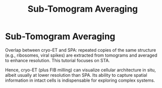 ﻿---
layout: default
title: "Sub-Tomogram Averaging"
---

# Sub-Tomogram Averaging

Overlap between cryo-ET and SPA: repeated copies of the same structure (e.g., ribosomes, viral spikes) are extracted from tomograms and averaged to enhance resolution. This tutorial focuses on STA.

Hence, cryo-ET (plus FIB milling) can visualize cellular architecture in situ, albeit usually at lower resolution than SPA. Its ability to capture spatial information in intact cells is indispensable for exploring complex systems.
